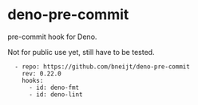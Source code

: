 # deno-pre-commit

pre-commit hook for Deno.

Not for public use yet, still have to be tested.

```
  - repo: https://github.com/bneijt/deno-pre-commit
    rev: 0.22.0
    hooks:
      - id: deno-fmt
      - id: deno-lint
```
